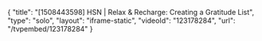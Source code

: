 {
    "title": "[1508443598] HSN | Relax & Recharge: Creating a Gratitude List",
    "type": "solo",
    "layout": "iframe-static",
    "videoId": "123178284",
    "url": "\/tvpembed\/123178284"
}